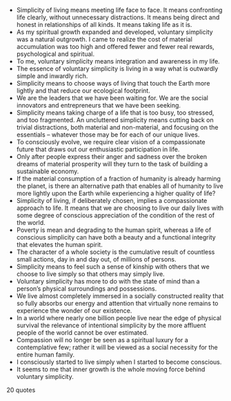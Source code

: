  - Simplicity of living means meeting life face to face. It means confronting life clearly, without unnecessary distractions. It means being direct and honest in relationships of all kinds. It means taking life as it is.
 - As my spiritual growth expanded and developed, voluntary simplicity was a natural outgrowth. I came to realize the cost of material accumulation was too high and offered fewer and fewer real rewards, psychological and spiritual.
 - To me, voluntary simplicity means integration and awareness in my life.
 - The essence of voluntary simplicity is living in a way what is outwardly simple and inwardly rich.
 - Simplicity means to choose ways of living that touch the Earth more lightly and that reduce our ecological footprint.
 - We are the leaders that we have been waiting for. We are the social innovators and entrepreneurs that we have been seeking.
 - Simplicity means taking charge of a life that is too busy, too stressed, and too fragmented. An uncluttered simplicity means cutting back on trivial distractions, both material and non-material, and focusing on the essentials – whatever those may be for each of our unique lives.
 - To consciously evolve, we require clear vision of a compassionate future that draws out our enthusiastic participation in life.
 - Only after people express their anger and sadness over the broken dreams of material prosperity will they turn to the task of building a sustainable economy.
 - If the material consumption of a fraction of humanity is already harming the planet, is there an alternative path that enables all of humanity to live more lightly upon the Earth while experiencing a higher quality of life?
 - Simplicity of living, if deliberately chosen, implies a compassionate approach to life. It means that we are choosing to live our daily lives with some degree of conscious appreciation of the condition of the rest of the world.
 - Poverty is mean and degrading to the human spirit, whereas a life of conscious simplicity can have both a beauty and a functional integrity that elevates the human spirit.
 - The character of a whole society is the cumulative result of countless small actions, day in and day out, of millions of persons.
 - Simplicity means to feel such a sense of kinship with others that we choose to live simply so that others may simply live.
 - Voluntary simplicity has more to do with the state of mind than a person’s physical surroundings and possessions.
 - We live almost completely immersed in a socially constructed reality that so fully absorbs our energy and attention that virtually none remains to experience the wonder of our existence.
 - In a world where nearly one billion people live near the edge of physical survival the relevance of intentional simplicity by the more affluent people of the world cannot be over estimated.
 - Compassion will no longer be seen as a spiritual luxury for a contemplative few; rather it will be viewed as a social necessity for the entire human family.
 - I consciously started to live simply when I started to become conscious.
 - It seems to me that inner growth is the whole moving force behind voluntary simplicity.

20 quotes